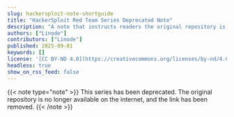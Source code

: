 ```yaml
---
slug: hackersploit-note-shortguide
title: "HackerSploit Red Team Series Deprecated Note"
description: "A note that instructs readers the original repository is no longer available on the internet."
authors: ["Linode"]
contributors: ["Linode"]
published: 2025-09-01
keywords: []
license: '[CC BY-ND 4.0](https://creativecommons.org/licenses/by-nd/4.0)'
headless: true
show_on_rss_feed: false
---
```

{{< note type="note" >}}
This series has been deprecated. The original repository is no longer available on the internet, and the link has been removed.
{{< /note >}}
